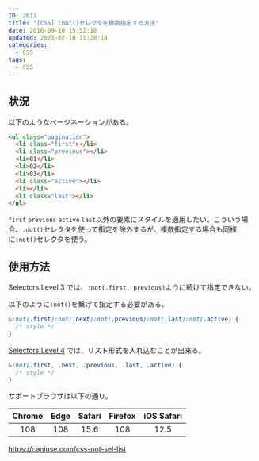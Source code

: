 ```yaml
---
ID: 2611
title: "[CSS] :not()セレクタを複数指定する方法"
date: 2016-09-18 15:52:18
updated: 2023-02-10 11:20:18
categories:
  - CSS
tags:
  - CSS
---
```


## 状況

以下のようなページネーションがある。

```html
<ul class="pagination">
  <li class="first"></li>
  <li class="previous"></li>
  <li>01</li>
  <li>02</li>
  <li>03</li>
  <li class="active"></li>
  <li></li>
  <li class="last"></li>
</ul>
```

`first` `previous` `active` `last`以外の要素にスタイルを適用したい。こういう場合、`:not()`セレクタを使って指定を除外するが、複数指定する場合も同様に`:not()`セレクタを使う。

## 使用方法

Selectors Level 3 では、`:not(.first, previous)`ように続けて指定できない。

以下のように`:not()`を繋げて指定する必要がある。

```css
&:not(.first):not(.next):not(.previous):not(.last):not(.active) {
  /* style */
}
```

[Selectors Level 4](https://drafts.csswg.org/selectors/#negation) では、リスト形式を入れ込むことが出来る。

```css
&:not(.first, .next, .previous, .last, .active) {
  /* style */
}
```

サポートブラウザは以下の通り。

| Chrome | Edge | Safari | Firefox | iOS Safari |
| :----: | :--: | :----: | :-----: | :--------: |
|  108   | 108  |  15.6  |   108   |    12.5    |

https://caniuse.com/css-not-sel-list
